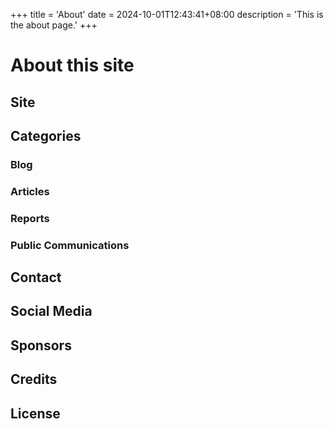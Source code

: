 +++
title = 'About'
date = 2024-10-01T12:43:41+08:00
description = 'This is the about page.'
+++
# About this site

## Site

## Categories

### Blog

### Articles

### Reports

### Public Communications


## Contact

## Social Media

## Sponsors

## Credits

## License